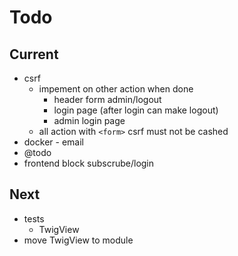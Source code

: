 # Todo

## Current

- csrf
  - impement on other action when done
    - header form admin/logout
    - login page (after login can make logout)
    - admin login page
  - all action with `<form>` csrf must not be cashed
- docker - email
- @todo
- frontend block subscrube/login

## Next

- tests  
  - TwigView  
- move TwigView to module  

